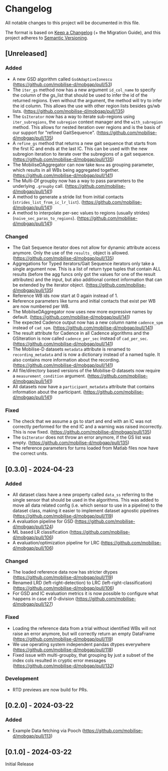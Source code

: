 # Changelog
All notable changes to this project will be documented in this file.

The format is based on [Keep a Changelog](https://keepachangelog.com/en/1.0.0/) (+ the Migration Guide),
and this project adheres to [Semantic Versioning](https://semver.org/spec/v2.0.0.html).

## [Unreleased]

### Added

- A new GSD algorithm called ``GsdAdaptiveIonescu`` (https://github.com/mobilise-d/mobgap/pull/53)
- The ``iter_gs`` method now has a new argument ``id_col_name`` to specify the column of the gs_list that should be 
  used to infer the id of the returned regions.
  Even without the argument, the method will try to infer the id column.
  This allows the use with other region lists besides gs/wb lists.
  (https://github.com/mobilise-d/mobgap/pull/135)
- The ``GsIterator`` now has a way to iterate sub-regions using ``iter_subregions``, the ``subregion`` context manager
  and the ``with_subregion`` method.
  This allows for nested iteration over regions and is the basis of our support for "refined GaitSequence".
  (https://github.com/mobilise-d/mobgap/pull/135)
- A ``refine_gs`` method that returns a new gait sequence that starts from the first IC and ends at the last IC.
  This can be used with the new subregion iteration to iterate over the subregions of a gait sequence.
  (https://github.com/mobilise-d/mobgap/pull/135)
- The MobiliseDAggregator can now take `None` as grouping parameter, which results in all WBs being aggregated together.
  (https://github.com/mobilise-d/mobgap/pull/141)
- The Multi-Df groupby now has a way to pass parameters to the underlying `.groupby` call.
  (https://github.com/mobilise-d/mobgap/pull/141)
- A method to generate a stride list from initial contacts (`strides_list_from_ic_lr_list`).
  (https://github.com/mobilise-d/mobgap/pull/141)
- A method to interpolate per-sec values to regions (usually strides) (`naive_sec_paras_to_regions`).
  (https://github.com/mobilise-d/mobgap/pull/141)


### Changed

- The Gait Sequence iterator does not allow for dynamic attribute access anymore.
  Only the use of the ``results_`` object is allowed.
  (https://github.com/mobilise-d/mobgap/pull/135)
- Aggregations for Typed iterators/Gait Sequence iterators only take a single argument now.
  This is a list of return type tuples that contain ALL results (before the agg funcs only got the values for one of 
  the result attributes) and the input, but also additional context information that can be extended by the iterator 
  object.
  (https://github.com/mobilise-d/mobgap/pull/135)
- Reference WB ids now start at 0 again instead of 1.
- Reference parameters like turns and initial contacts that exist per WB are now numbered per WB.
- The MobilseDAggregator now uses new more expressive names by default.
  (https://github.com/mobilise-d/mobgap/pull/141)
- The expected Cadence output now has a new column name `cadence_spm` instead of `cad_spm`.
  (https://github.com/mobilise-d/mobgap/pull/141)
- The result attribute for Cadence in all Cadence algorithms and the GSIteration is now called 
  `cadence_per_sec` instead of `cad_per_sec`.
  (https://github.com/mobilise-d/mobgap/pull/141)
- The Mobilise-D datasets `metadata` attribute is renamed to `recording_metadata` and is now a dictionary instead of a 
  named tuple.
  It also contains more information about the recording.
  (https://github.com/mobilise-d/mobgap/pull/141)
- All file/directory based versions of the Mobilise-D datasets now require a `measurement_condition` argument.
  (https://github.com/mobilise-d/mobgap/pull/141)
- All datasets now have a `participant_metadata` attribute that contains information about the participant.
  (https://github.com/mobilise-d/mobgap/pull/141)

### Fixed

- The check that we assume a gs to start and end with an IC was not correctly performed for the end IC and a warning
  was raised incorrectly. This is now fixed.
  (https://github.com/mobilise-d/mobgap/pull/135)
- The ``GsIterator`` does not throw an error anymore, if the GS list was empty.
  (https://github.com/mobilise-d/mobgap/pull/135)
- The reference parameters for turns loaded from Matlab files now have the correct units.

## [0.3.0] - 2024-04-23

### Added

- All dataset class have a new property called `data_ss` referring to the single sensor that should be used in the
  algorithms.
  This was added to move all data related config (i.e. which sensor to use in a pipeline) to the dataset class, making
  it easier to implement dataset agnostic pipelines (https://github.com/mobilise-d/mobgap/pull/119)
- A evaluation pipeline for GSD (https://github.com/mobilise-d/mobgap/pull/124)
- ML based LR classification (https://github.com/mobilise-d/mobgap/pull/106)
- A evaluation/optimization pipeline for LRC (https://github.com/mobilise-d/mobgap/pull/106)

### Changed

- The loaded reference data now has stricter dtypes (https://github.com/mobilise-d/mobgap/pull/119)
- Renamed LRD (left-right-detection) to LRC (left-right-classification) (https://github.com/mobilise-d/mobgap/pull/106)
- For GSD and IC evaluation metrics it is now possible to configure what happens in case of 0-division 
  (https://github.com/mobilise-d/mobgap/pull/127)

### Fixed

- Loading the reference data from a trial without identified WBs will not raise an error anymore, but will correctly
  return an empty DataFrame (https://github.com/mobilise-d/mobgap/pull/119)
- We use operating system independent pandas dtypes everywhere (https://github.com/mobilise-d/mobgap/pull/118)
- Fixed issue with multi-groupby, that grouping by just a subset of the index cols resulted in cryptic error messages
  (https://github.com/mobilise-d/mobgap/pull/132)

### Development

- RTD previews are now build for PRs.

## [0.2.0] - 2024-03-22

### Added 

- Example Data fetching via Pooch (https://github.com/mobilise-d/mobgap/pull/113)

## [0.1.0] - 2024-03-22 

Initial Release

